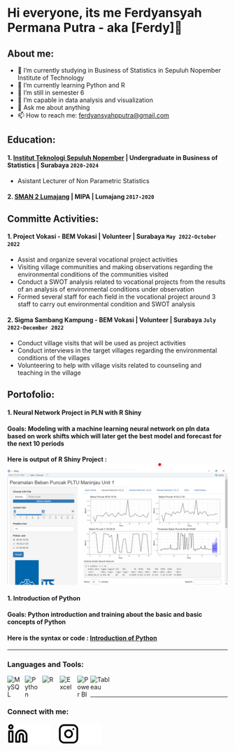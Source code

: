 # Hi everyone, its me Ferdyansyah Permana Putra - aka [Ferdy]👋
## About me:
- 🔭 I’m currently studying in Business of Statistics in Sepuluh Nopember Institute of Technology
- 🌱 I’m currently learning Python and R
- 🤔 I’m still in semester 6
- 🌱 I’m capable in data analysis and visualization 
- 💬 Ask me about anything
- 📫 How to reach me: ferdyansyahpputra@gmail.com

## Education:

#### 1. [Institut Teknologi Sepuluh Nopember](https://www.its.ac.id) | Undergraduate in Business of Statistics | Surabaya `2020-2024`
   - Asistant Lecturer of Non Parametric Statistics
 #### 2. [SMAN 2 Lumajang](https://www.sman2-lmj.sch.id) | MIPA | Lumajang `2017-2020`

## Committe Activities:
#### 1. Project Vokasi - BEM Vokasi | Volunteer | Surabaya `May 2022-October 2022`
  - Assist and organize several vocational project activities
  - Visiting village communities and making observations regarding the environmental conditions of the communities visited
  - Conduct a SWOT analysis related to vocational projects from the results of an analysis of environmental conditions under observation
  - Formed several staff for each field in the vocational project around 3 staff to carry out environmental condition and SWOT analysis
#### 2. Sigma Sambang Kampung - BEM Vokasi | Volunteer | Surabaya `July 2022-December 2022`
  - Conduct village visits that will be used as project activities
  - Conduct interviews in the target villages regarding the environmental conditions of the villages
  - Volunteering to help with village visits related to counseling and teaching in the village

## Portofolio:
#### 1. Neural Network Project in PLN with R Shiny
#### Goals: Modeling with a machine learning neural network on pln data based on work shifts which will later get the best model and forecast for the next 10 periods
#### Here is output of R Shiny Project : <center><img src="R Shiny PLN.png" /></center>
#### 1. Introduction of Python 
#### Goals: Python introduction and training about the basic and basic concepts of Python
#### Here is the syntax or code : [Introduction of Python](tugasgithub.md)
---

### Languages and Tools:

[<img align="left" alt="MySQL" width="30px" src="https://cdn.jsdelivr.net/gh/devicons/devicon/icons/mysql/mysql-original.svg" style="padding-right:10px;" />][webdev]
[<img align="left" alt="Python" width="30px" src="https://upload.wikimedia.org/wikipedia/commons/thumb/c/c3/Python-logo-notext.svg/110px-Python-logo-notext.svg.png?20100317150552" style="padding-right:10px;" />][webdev]
[<img align="left" alt="R" width="30px" src="https://upload.wikimedia.org/wikipedia/commons/d/d0/RStudio_logo_flat.svg" style="padding-right:10px;" />][webdev]
[<img align="left" alt="Excel" width="30px" src="https://is2-ssl.mzstatic.com/image/thumb/Purple126/v4/a8/fd/5a/a8fd5a84-c6f1-355f-3b9f-6e86598efaa3/XCEL.png/1200x630bb.png" style="padding-right:10px;" />][webdev]
[<img align="left" alt="Power BI" width="30px" src="https://powerbi.microsoft.com/pictures/application-logos/svg/powerbi.svg" style="padding-right:0px;" />][webdev]
[<img align="left" alt="Tableau" width="50px" src="https://logos-world.net/wp-content/uploads/2021/10/Tableau-Symbol.png" style="padding-right:10px;" />][webdev]

<br />
<br />

---
### Connect with me:

[![website](./img/linkedin-light.svg)](https://www.linkedin.com/in/ferdyansyahpputra#gh-light-mode-only)
[![website](./img/linkedin-dark.svg)](https://www.linkedin.com/in/ferdyansyahpputra#gh-dark-mode-only)
&nbsp;&nbsp;
[![website](./img/instagram-light.svg)](https://instagram.com/fer.dyputr_#gh-light-mode-only)
[![website](./img/instagram-dark.svg)](https://instagram.com/fer.dyputr_#gh-dark-mode-only)

[webdev]: https://github.com/FerdyPut/ferdyansyahpputra.github.io
